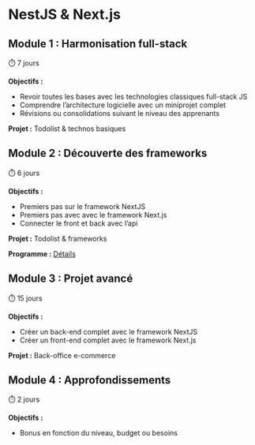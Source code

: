 # NestJS & Next.js

## Module 1 : Harmonisation full-stack

⏱️ 7 jours

**Objectifs :**

- Revoir toutes les bases avec les technologies classiques full-stack JS
- Comprendre l’architecture logicielle avec un miniprojet complet
- Révisions ou consolidations suivant le niveau des apprenants

**Projet :** Todolist & technos basiques

## Module 2 : Découverte des frameworks

⏱️ 6 jours

**Objectifs :**

- Premiers pas sur le framework NextJS
- Premiers pas avec avec le framework Next.js
- Connecter le front et back avec l’api

**Projet :** Todolist & frameworks

**Programme :** [Détails](Modules/M2.md)

## Module 3 : Projet avancé

⏱️ 15 jours

**Objectifs :**

- Créer un back-end complet avec le framework NextJS
- Créer un front-end complet avec le framework Next.js

**Projet :** Back-office e-commerce

## Module 4 : Approfondissements

⏱️ 2 jours

**Objectifs :**

- Bonus en fonction du niveau, budget ou besoins
